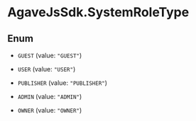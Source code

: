# AgaveJsSdk.SystemRoleType

## Enum


* `GUEST` (value: `"GUEST"`)

* `USER` (value: `"USER"`)

* `PUBLISHER` (value: `"PUBLISHER"`)

* `ADMIN` (value: `"ADMIN"`)

* `OWNER` (value: `"OWNER"`)


